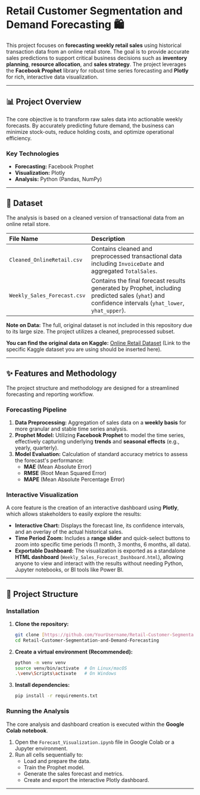 # Retail Customer Segmentation and Demand Forecasting 🛍️

This project focuses on **forecasting weekly retail sales** using historical transaction data from an online retail store. The goal is to provide accurate sales predictions to support critical business decisions such as **inventory planning**, **resource allocation**, and **sales strategy**. The project leverages the **Facebook Prophet** library for robust time series forecasting and **Plotly** for rich, interactive data visualization.

***

## 📊 Project Overview

The core objective is to transform raw sales data into actionable weekly forecasts. By accurately predicting future demand, the business can minimize stock-outs, reduce holding costs, and optimize operational efficiency.

### Key Technologies

* **Forecasting:** Facebook Prophet
* **Visualization:** Plotly
* **Analysis:** Python (Pandas, NumPy)

***

## 💾 Dataset

The analysis is based on a cleaned version of transactional data from an online retail store.

| File Name | Description |
| :--- | :--- |
| `Cleaned_OnlineRetail.csv` | Contains cleaned and preprocessed transactional data including `InvoiceDate` and aggregated `TotalSales`. |
| `Weekly_Sales_Forecast.csv` | Contains the final forecast results generated by Prophet, including predicted sales (`yhat`) and confidence intervals (`yhat_lower`, `yhat_upper`). |

**Note on Data:** The full, original dataset is not included in this repository due to its large size. The project utilizes a cleaned, preprocessed subset.

**You can find the original data on Kaggle:** [Online Retail Dataset](https://www.kaggle.com/datasets/carriezhang/ecommerce-data) (Link to the specific Kaggle dataset you are using should be inserted here).

***

## ✨ Features and Methodology

The project structure and methodology are designed for a streamlined forecasting and reporting workflow.

### Forecasting Pipeline

1.  **Data Preprocessing:** Aggregation of sales data on a **weekly basis** for more granular and stable time series analysis.
2.  **Prophet Model:** Utilizing **Facebook Prophet** to model the time series, effectively capturing underlying **trends** and **seasonal effects** (e.g., yearly, quarterly).
3.  **Model Evaluation:** Calculation of standard accuracy metrics to assess the forecast's performance:
    * **MAE** (Mean Absolute Error)
    * **RMSE** (Root Mean Squared Error)
    * **MAPE** (Mean Absolute Percentage Error)

### Interactive Visualization

A core feature is the creation of an interactive dashboard using **Plotly**, which allows stakeholders to easily explore the results:

* **Interactive Chart:** Displays the forecast line, its confidence intervals, and an overlay of the actual historical sales.
* **Time Period Zoom:** Includes a **range slider** and quick-select buttons to zoom into specific time periods (1 month, 3 months, 6 months, all data).
* **Exportable Dashboard:** The visualization is exported as a standalone **HTML dashboard** (`Weekly_Sales_Forecast_Dashboard.html`), allowing anyone to view and interact with the results without needing Python, Jupyter notebooks, or BI tools like Power BI.

***

## 📁 Project Structure
### Installation

1.  **Clone the repository:**
    ```bash
    git clone [https://github.com/YourUsername/Retail-Customer-Segmentation-and-Demand-Forecasting.git](https://github.com/YourUsername/Retail-Customer-Segmentation-and-Demand-Forecasting.git)
    cd Retail-Customer-Segmentation-and-Demand-Forecasting
    ```
2.  **Create a virtual environment (Recommended):**
    ```bash
    python -m venv venv
    source venv/bin/activate  # On Linux/macOS
    .\venv\Scripts\activate   # On Windows
    ```
3.  **Install dependencies:**
    ```bash
    pip install -r requirements.txt
    ```

### Running the Analysis

The core analysis and dashboard creation is executed within the **Google Colab notebook**.

1.  Open the `Forecast_Visualization.ipynb` file in Google Colab or a Jupyter environment.
2.  Run all cells sequentially to:
    * Load and prepare the data.
    * Train the Prophet model.
    * Generate the sales forecast and metrics.
    * Create and export the interactive Plotly dashboard.

***


